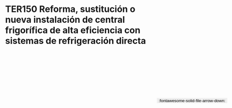 
# TER150  Reforma, sustitución o nueva instalación de central frigorífica de alta eficiencia con sistemas de refrigeración directa

<a href='../TER150  Reforma, sustitución o nueva instalación de central frigorífica de alta eficiencia con sistemas de refrigeración directa.pdf' download>
<button class='md-button -primary' 
id='download-btn' style="position: fixed; top: 10%; right: 20px; 
        transform: translateY(-50%); z-index: 1000;  border: none; ">
:fontawesome-solid-file-arrow-down: 
</button>
</a>

<div 
    id='../TER150  Reforma, sustitución o nueva instalación de central frigorífica de alta eficiencia con sistemas de refrigeración directa.pdf' 
    data-pdf-url='../TER150  Reforma, sustitución o nueva instalación de central frigorífica de alta eficiencia con sistemas de refrigeración directa.pdf'
    style=' width: 100%; height: auto;overflow: auto;'>
</div>

